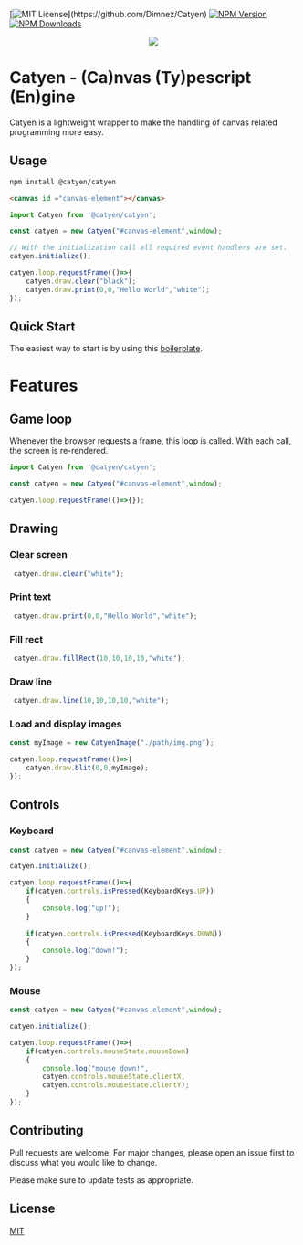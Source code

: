 [![MIT License](https://img.shields.io/apm/l/atomic-design-ui.svg?)](https://github.com/Dimnez/Catyen) [![NPM Version](https://img.shields.io/npm/v/@catyen/catyen)]() [![NPM Downloads](https://img.shields.io/npm/dm/@catyen/catyen)]()  

<p align="center"><img src ="https://user-images.githubusercontent.com/5229028/152689240-fc1a85da-5743-4464-b5e8-da0d833b0ff2.png"></p>

# Catyen - (Ca)nvas (Ty)pescript (En)gine

Catyen is a lightweight wrapper to make the handling of canvas related programming more easy.

## Usage

```bash
npm install @catyen/catyen
```

```html
<canvas id ="canvas-element"></canvas>
```

```ts
import Catyen from '@catyen/catyen';

const catyen = new Catyen("#canvas-element",window);

// With the initialization call all required event handlers are set.
catyen.initialize();

catyen.loop.requestFrame(()=>{
    catyen.draw.clear("black");
    catyen.draw.print(0,0,"Hello World","white");
});
```

## Quick Start

The easiest way to start is by using this [boilerplate](https://github.com/Dimnez/CatyenBoilerplate). 


# Features

## Game loop

Whenever the browser requests a frame, this loop is called. With each call, the screen is re-rendered.

```ts
import Catyen from '@catyen/catyen';

const catyen = new Catyen("#canvas-element",window);

catyen.loop.requestFrame(()=>{});

```

## Drawing

### Clear screen

```ts
 catyen.draw.clear("white");
```

### Print text 
```ts
 catyen.draw.print(0,0,"Hello World","white");
```

### Fill rect 

```ts
 catyen.draw.fillRect(10,10,10,10,"white");
```

### Draw line 

```ts
 catyen.draw.line(10,10,10,10,"white");
```


### Load and display images

```ts
const myImage = new CatyenImage("./path/img.png");

catyen.loop.requestFrame(()=>{
    catyen.draw.blit(0,0,myImage);
});
```

## Controls

### Keyboard 

```ts
const catyen = new Catyen("#canvas-element",window);

catyen.initialize();

catyen.loop.requestFrame(()=>{
    if(catyen.controls.isPressed(KeyboardKeys.UP))
    {
        console.log("up!");
    }
    
    if(catyen.controls.isPressed(KeyboardKeys.DOWN))
    {
        console.log("down!");
    }
});

```

### Mouse


```ts
const catyen = new Catyen("#canvas-element",window);

catyen.initialize();

catyen.loop.requestFrame(()=>{
    if(catyen.controls.mouseState.mouseDown)
    {
        console.log("mouse down!",
        catyen.controls.mouseState.clientX,
        catyen.controls.mouseState.clientY);
    }
});

```



## Contributing
Pull requests are welcome. For major changes, please open an issue first to discuss what you would like to change.

Please make sure to update tests as appropriate.

## License
[MIT](https://choosealicense.com/licenses/mit/)
